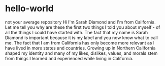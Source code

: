 # hello-world
not your average repository
Hi I'm Sarah Diamond and I'm from California. Let me tell you why are these the first two things I told you about myself - of all the things I could have started with. The fact that my name is Sarah Diamond is important because it is my label and you now know what to call me. The fact that I am from California has only become more relevant as I have lived in more states and countries. Growing up in Northern California shaped my identity and many of my likes, dislikes, values, and morals stem from things I learned and experienced while living in California.
